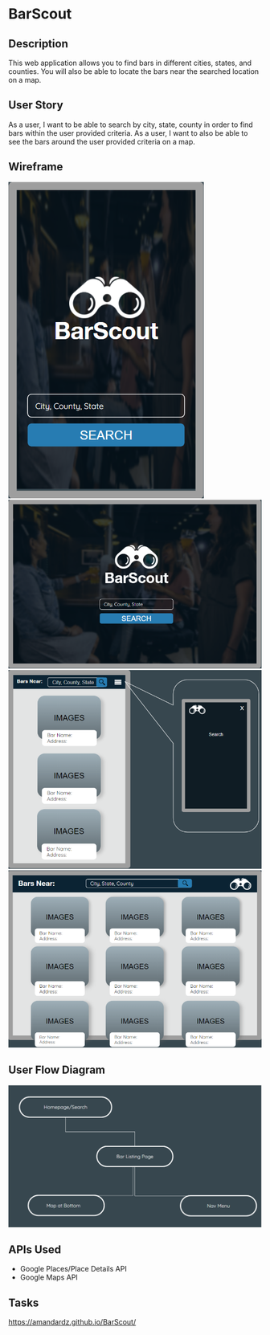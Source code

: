 # BarScout

## Description
This web application allows you to find bars in different cities, states, and counties. You will also be able to locate the bars near the searched location on a map.

## User Story
As a user, I want to be able to search by city, state, county in order to find bars within the user provided criteria. 
As a user, I want to also be able to see the bars around the user provided criteria on a map. 

## Wireframe
<img src='docs\assets\images\mobile-homepage.PNG' alt='Mobile Homepage Wireframe'>
<img src='docs\assets\images\web-homepage.PNG' alt='Desktop Homepage Wireframe'>
<img src='docs\assets\images\mobile-bar-listings.PNG' alt='Mobile Wireframe'>
<img src='docs\assets\images\web-bar-listings.PNG' alt='Desktop Bar Listings Wireframe'>

## User Flow Diagram
<img src='docs\assets\images\user-flow-diagram.PNG' alt='User Flow Diagram'>

## APIs Used
- Google Places/Place Details API
- Google Maps API

## Tasks
https://amandardz.github.io/BarScout/

